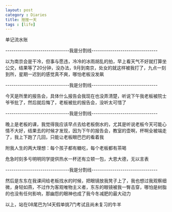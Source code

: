 ```yaml
---
layout: post
category : Diaries
title: 挫挫一天
tags : [life]
---
```



单记流水账

 

-------------------------------我是分割线--------------------------------

 

以为南京会是干冷，但事与愿违，冷冷的冰雨胡乱的拍，早上看天气不好就打算坐公交，结果等了20分钟，没办法，9月到南京，处女的就这样被我打了，九点一刻到所，星期一迟到的感觉真不爽，哪怕老板没发飙

 

-------------------------------我是分割线--------------------------------

 

今天是所里的报告会，具体什么报告会我现在也没弄清楚，听说下午我老板被院士爷爷批了，然后就后悔了，老板被批的报告会，没听太可惜了

 

-------------------------------我是分割线--------------------------------

 

晚上是老板的课，我觉得我应该早点去给老板倒水的，尤其是听说老板今天可能心情不大好，结果去的时候才发现，因为下午的报告会，教室的壶啊，杯啊全被端走了，我上下跑了几回，只能让老板眼巴巴的看着我

 

附我人生的两大理想：每个孩子都有糖吃，每个老板都有茶喝

 

危急时刻多亏明明同学提供热水一杯还有立顿一包，大恩大德，无以言表

 

-------------------------------我是分割线--------------------------------

 

然后是东东在我课间给老板找水的时候，把眼镜放我凳子上了，我也想过我观察细微，身轻如燕，不过作为客观唯物主义者，东东的眼镜被我一臀击穿，哪怕是树脂的也没有任何影响，那幽怨的眼神也成了我今冬减肥的最大动力

 

 

以上，站在08尾巴为14天假单挑7门考试且尚未复习的牛羊